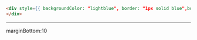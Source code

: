 ```html
<div style={{ backgroundColor: "lightblue", border: "1px solid blue",borderRadius:'20px',padding:'5px',margin:'5px',width:'fit-content' }}>
</div>
```

***

marginBottom:10

